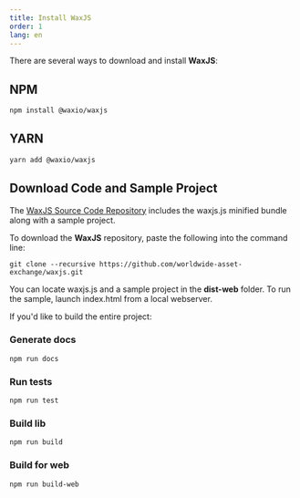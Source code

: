 ```yaml
---
title: Install WaxJS
order: 1
lang: en
---
```


There are several ways to download and install **WaxJS**:

## NPM

```bash
npm install @waxio/waxjs
```

## YARN

```bash
yarn add @waxio/waxjs
```

## Download Code and Sample Project

The <a href="https://github.com/worldwide-asset-exchange/waxjs" target="_blank">WaxJS Source Code Repository</a> includes the <span class="codeSample">waxjs.js</span> minified bundle along with a sample project. 

To download the **WaxJS** repository, paste the following into the command line:

```
git clone --recursive https://github.com/worldwide-asset-exchange/waxjs.git
```

You can locate <span class="codeSample">waxjs.js</span> and a sample project in the **dist-web** folder. To run the sample, launch <span class="codeSample">index.html</span> from a local webserver.

If you'd like to build the entire project:

### Generate docs

``` 
npm run docs
```

### Run tests

``` 
npm run test 
```

### Build lib

``` 
npm run build
```

### Build for web 

``` 
npm run build-web
```





